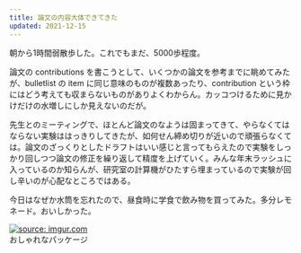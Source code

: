 ```yaml
---
title: 論文の内容大体できてきた
updated: 2021-12-15
---
```


朝から1時間弱散歩した。これでもまだ、5000歩程度。

論文の contributions を書こうとして、いくつかの論文を参考までに眺めてみたが、bulletlist の item に同じ意味のものが複数あったり、contribution という枠にはどう考えても収まらないものがありよくわからん。カッコつけるために見かけだけの水増しにしか見えないのだが。

先生とのミーティングで、ほとんど論文のなようは固まってきて、やらなくてはならない実験ははっきりしてきたが、如何せん締め切りが近いので頑張らなくては。論文のざっくりとしたドラフトはいい感じと言ってもらえたので実験をしっかり回しつつ論文の修正を繰り返して精度を上げていく。みんな年末ラッシュに入っているのか知らんが、研究室の計算機がひたすら埋まっているので実験が回し辛いのが心配なところではある。

今日はなぜか水筒を忘れたので、昼食時に学食で飲み物を買ってみた。多分レモネード。おいしかった。

<a href="https://imgur.com/9C3gdkO"><img src="https://i.imgur.com/9C3gdkO.png" title="source: imgur.com" /></a>  
おしゃれなパッケージ
